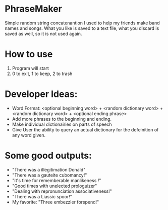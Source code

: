 # PhraseMaker
Simple random string concatenantion I used to help my friends make band names and songs. 
What you like is saved to a text file, what you discard is saved as well, so it is not used again. 

# How to use
1. Program will start
2. 0 to exit, 1 to keep, 2 to trash

# Developer Ideas:
* Word Format: \<optional beginning word> + \<random dictionary word> + \<random dictionary word> + \<optional ending phrase>
* Add more phrases to the beginning and ending. 
* Make individual dictionairies on parts of speech
* Give User the ability to query an actual dictionary for the defeinition of any word given. 

# Some good outputs:
* "There was a illegitimation Donald"
* "There was a gauteite cubomancy!"
* "It's time for rememberable manlikeness !"
* "Good times with unelected prologuizer"
* "Dealing with repronunciation associativeness!"
* "There was a Liassic spoor!"
* My favorite: "Three embezzler forspend!"
